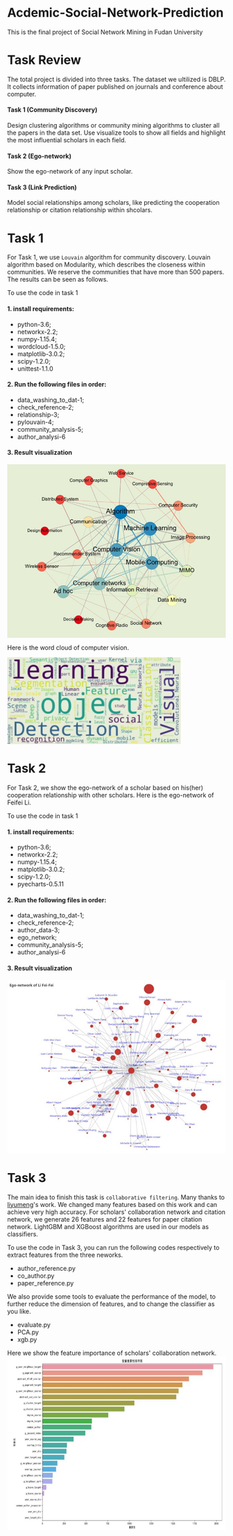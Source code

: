 # Acdemic-Social-Network-Prediction
This is the final project of Social Network Mining in Fudan University

# Task Review

The total project is divided into three tasks. The dataset we ultilized is DBLP. It collects information of paper published on journals and conference about computer.

#### Task 1 (Community Discovery)
Design clustering algorithms or community mining algorithms to cluster all the papers in the data set. Use visualize tools to show all fields and highlight the most influential scholars in each field.

#### Task 2 (Ego-network)
Show the ego-network of any input scholar. 

#### Task 3 (Link Prediction)
Model social relationships among scholars, like predicting the cooperation relationship or citation relationship within shcolars.

# Task 1
For Task 1, we use `Louvain` algorithm for community discovery. Louvain algorithm based on Modularity, which describes the closeness within communities. We reserve the communities that have more than 500 papers. The results can be seen as follows.

To use the code in task 1

#### 1. install requirements: 
* python-3.6;
* networkx-2.2;
* numpy-1.15.4;
* wordcloud-1.5.0;
* matplotlib-3.0.2;
* scipy-1.2.0;
* unittest-1.1.0

#### 2. Run the following files in order:
* data_washing_to_dat-1;
* check_reference-2;
* relationship-3;
* pylouvain-4;
* community_analysis-5;
* author_analysi-6

#### 3. Result visualization
<img src="https://github.com/wanfb/Acdemic-Social-Network-Prediction/blob/master/pictures/community%20_discovery.jpg" width = "600" height = "400" align=center />

Here is the word cloud of computer vision.

<img src="https://github.com/wanfb/Acdemic-Social-Network-Prediction/blob/master/pictures/word_cloud.jpg" width = "400" height = "200" align=center />

# Task 2
For Task 2, we show the ego-network of a scholar based on his(her) cooperation relationship with other scholars. Here is the ego-network of Feifei Li.

To use the code in task 1

#### 1. install requirements: 
* python-3.6;
* networkx-2.2;
* numpy-1.15.4;
* matplotlib-3.0.2;
* scipy-1.2.0;
* pyecharts-0.5.11

#### 2. Run the following files in order:
* data_washing_to_dat-1;
* check_reference-2;
* author_data-3;
* ego_network;
* community_analysis-5;
* author_analysi-6

#### 3. Result visualization
<img src="https://github.com/wanfb/Acdemic-Social-Network-Prediction/blob/master/pictures/ego-network.JPG" width = "600" height = "400" align=center />

# Task 3
The main idea to finish this task is `collaborative filtering`. Many thanks to [liyumeng](https://github.com/liyumeng/LinkPrediction)'s work. We changed many features based on this work and can achieve very high accuracy. For scholars' collaboration network and citation network, we generate 26 features and 22 features for paper citation network. LightGBM and XGBoost algorithms are used in our models as classifiers. 

To use the code in Task 3, you can run the following codes respectively to extract features from the three neworks.
* author_reference.py
* co_author.py
* paper_reference.py

We also provide some tools to evaluate the performance of the model, to further reduce the dimension of features, and to change the classifier as you like. 
* evaluate.py
* PCA.py
* xgb.py

Here we show the feature importance of scholars' collaboration network.
<img src="https://github.com/wanfb/Acdemic-Social-Network-Prediction/blob/master/pictures/feature-importance.JPG" width = "600" height = "400" align=center />
